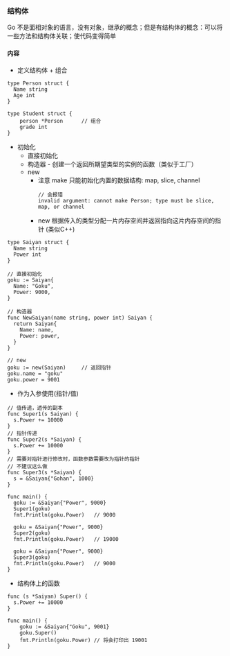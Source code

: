 ### 结构体
Go 不是面相对象的语言，没有对象，继承的概念；但是有结构体的概念：可以将一些方法和结构体关联；使代码变得简单

#### 内容
- 定义结构体 + 组合
```
type Person struct {
  Name string
  Age int
}

type Student struct {
    person *Person      // 组合
    grade int
}
```

- 初始化
  - 直接初始化
  - 构造器 - 创建一个返回所期望类型的实例的函数（类似于工厂）
  - new
    - 注意 make 只能初始化内置的数据结构: map, slice, channel 
        ```
        // 会报错
        invalid argument: cannot make Person; type must be slice, map, or channel
        ```
    - new 根据传入的类型分配一片内存空间并返回指向这片内存空间的指针 (类似C++)
```
type Saiyan struct {
  Name string
  Power int
}

// 直接初始化
goku := Saiyan{
  Name: "Goku",
  Power: 9000,
}

// 构造器
func NewSaiyan(name string, power int) Saiyan {
  return Saiyan{
    Name: name,
    Power: power,
  }
}

// new
goku := new(Saiyan)     // 返回指针
goku.name = "goku"
goku.power = 9001
```

- 作为入参使用(指针/值)
```
// 值传递，透传的副本
func Super1(s Saiyan) {
  s.Power += 10000
}
// 指针传递
func Super2(s *Saiyan) {
  s.Power += 10000
}
// 需要对指针进行修改时，函数参数需要改为指针的指针
// 不建议这么做
func Super3(s *Saiyan) {
  s = &Saiyan{"Gohan", 1000}
}

func main() {
  goku := &Saiyan{"Power", 9000}
  Super1(goku)
  fmt.Println(goku.Power)   // 9000

  goku = &Saiyan{"Power", 9000}
  Super2(goku)
  fmt.Println(goku.Power)   // 19000

  goku = &Saiyan{"Power", 9000}
  Super3(goku)
  fmt.Println(goku.Power)   // 9000
}

```

- 结构体上的函数
```
func (s *Saiyan) Super() {
  s.Power += 10000
}

func main() {
    goku := &Saiyan{"Goku", 9001}
    goku.Super()
    fmt.Println(goku.Power) // 将会打印出 19001
}
```
